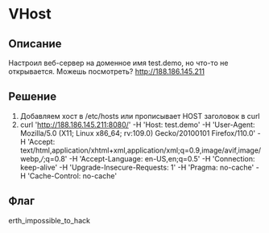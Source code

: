 # VHost
## Описание

Настроил веб-сервер на доменное имя test.demo, но что-то не открывается. Можешь посмотреть?
http://188.186.145.211

## Решение
1. Добавляем хост в /etc/hosts или прописывает HOST заголовок в curl
2. curl 'http://188.186.145.211:8080/' -H 'Host: test.demo' -H 'User-Agent: Mozilla/5.0 (X11; Linux x86_64; rv:109.0) Gecko/20100101 Firefox/110.0' -H 'Accept: text/html,application/xhtml+xml,application/xml;q=0.9,image/avif,image/webp,*/*;q=0.8' -H 'Accept-Language: en-US,en;q=0.5'  -H 'Connection: keep-alive' -H 'Upgrade-Insecure-Requests: 1' -H 'Pragma: no-cache' -H 'Cache-Control: no-cache'

## Флаг
erth_impossible_to_hack
